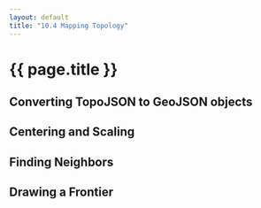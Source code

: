 ```yaml
---
layout: default
title: "10.4 Mapping Topology"
---
```


<!-- Include the map styles and the topojson library -->
<link href='{{site.baseurl}}/chapter10/map.css' rel='stylesheet'>
<script src='{{site.baseurl}}/assets/js/lib/topojson.js'></script>

<h1 class="section-title">{{ page.title }}</h1>

<h2 class="section-subtitle">Converting TopoJSON to GeoJSON objects</h2>

<div id='map01'></div>

<script type="text/javascript">

    var url = '{{site.baseurl}}/chapter10/data/countries.topojson',
        width = 500,
        height = 500;

    // Create a Feature to represent the entire globe
    var globeFeature = {
        type: 'Feature',
        geometry: {
            type: 'Polygon',
            coordinates: [
                [
                    [-179.999,  89.999],
                    [ 179.999,  89.999],
                    [ 179.999, -89.999],
                    [-179.999, -89.999],
                    [-179.999,  89.999]
                ]
            ]
        }
    };

    d3.json(url, function(error, data) {

        if (error) { return error; }

        // Create the SVG container
        var div = d3.select('#map01'),
            svg = div.selectAll('svg').data([data]);

        // Create the SVG container on enter
        svg.enter().append('svg')
            .attr('width', width)
            .attr('height', height);

        // Use the TopoJSON library to construct the feature collection
        var geodata = topojson.feature(data, data.objects.countries);

        // Projection
        // ----------

        // The width will cover the complete circumference
        var scale = width / (2 * Math.PI);

        // Create the projection, setting the coordinates (0, 0) at the
        // center of the figure
        var projection = d3.geo.mercator()
            .scale(scale)
            .translate([width / 2, height / 2]);

        // Create the path generator
        var pathGenerator = d3.geo.path()
            .projection(projection);

        // Globe
        // -----

        // Create a selection for the graticule path and bint the data
        var globe = svg.selectAll('path.globe')
            .data([globeFeature])
            .enter().append('path')
            .attr('class', 'globe')
            .attr('d', pathGenerator);

        // Features
        // --------

        // Create a selection for the countries and bind the feature data
        var features = svg.selectAll('path.feature')
            .data(geodata.features)
            .enter()
            .append('path')
            .attr('class', 'feature')
            .attr('d', pathGenerator);

        // Graticule
        // ---------

        // Create the graticule feature generator
        var graticule = d3.geo.graticule();

        // Create a selection for the graticule path and bint the data
        var grid = svg.selectAll('path.graticule')
            .data([graticule()])
            .enter()
            .append('path')
            .attr('class', 'graticule')
            .attr('d', pathGenerator);
    });
</script>


<h2 class="section-subtitle">Centering and Scaling</h2>

<div id='map02'></div>

<script type="text/javascript">
    d3.json(url, function(error, data) {

        if (error) { return error; }

        // Create the SVG container
        var div = d3.select('#map02'),
            svg = div.selectAll('svg').data([data]);

        // Create the SVG container on enter
        svg.enter().append('svg')
            .attr('width', width)
            .attr('height', height);

        // Use the TopoJSON library to construct the feature collection
        var geodata = topojson.feature(data, data.objects.countries);

        // Filter the countries in South America
        var southAmerica = geodata.features.filter(function(d) {
                return d.properties.continent === 'South America';
            });

        // Create a feature collection for south america
        var southAmericaFeature = {
            type: 'FeatureCollection',
            features: southAmerica
        };

        // Projection
        // ----------

        // Compute the bounds, centroid and angle extent of South America
        // to configure the projection
        var bounds = d3.geo.bounds(southAmericaFeature),
            center = d3.geo.centroid(southAmericaFeature),
            distance = d3.geo.distance(bounds[0], bounds[1]);

        // The width will cover the complete circumference
        var scale = 0.95 * width / distance;

        // Create the projection to match the centroid of the feature
        var projection = d3.geo.mercator()
            .scale(scale)
            .translate([width / 2, 0.4 * height])
            .center(center);

        // Create the path generator
        var pathGenerator = d3.geo.path()
            .projection(projection);

        // Globe
        // -----

        // Create a selection for the graticule path and bint the data
        var globe = svg.selectAll('path.globe')
            .data([globeFeature])
            .enter()
            .append('path')
            .attr('class', 'globe')
            .attr('d', pathGenerator);

        // Features
        // --------

        // Create a selection for the countries and bind the feature data
        var featurePath = svg.selectAll('path.feature')
            .data([southAmericaFeature])
            .enter()
            .append('path')
            .attr('class', 'feature')
            .attr('d', pathGenerator);
    });
</script>


<h2 class="section-subtitle">Finding Neighbors</h2>

<div id='map03'></div>

<div>
    <style>
        .bolivia {
            fill: #666;
        }
    </style>
</div>


<script type="text/javascript">
    d3.json(url, function(error, data) {

        if (error) { return error; }

        // Create the SVG container
        var div = d3.select('#map03'),
            svg = div.selectAll('svg').data([data]);

        // Create the SVG container on enter
        svg.enter().append('svg')
            .attr('width', width)
            .attr('height', height);

        // Use the TopoJSON library to construct the feature collection
        var geodata = topojson.feature(data, data.objects.countries);

        // Filter the countries in South America
        var southAmerica = geodata.features.filter(function(d) {
                return d.properties.continent === 'South America';
            });

        // Create a feature collection for south america
        var southAmericaFeature = {
            type: 'FeatureCollection',
            features: southAmerica
        };

        // Projection
        // ----------

        // Compute the bounds, centroid and angle extent of South America
        // to configure the projection
        var bounds = d3.geo.bounds(southAmericaFeature),
            center = d3.geo.centroid(southAmericaFeature),
            distance = d3.geo.distance(bounds[0], bounds[1]);

        // The width will cover the complete circumference
        var scale = 0.9 * width / distance;

        // Create the projection to match the centroid of the feature
        var projection = d3.geo.mercator()
            .scale(scale)
            .translate([width / 2, 0.35 * height])
            .center(center);

        // Create the path generator
        var pathGenerator = d3.geo.path()
            .projection(projection);

        // Globe
        // -----

        // Create a selection for the graticule path and bint the data
        var globe = svg.selectAll('path.globe')
            .data([globeFeature])
            .enter()
            .append('path')
            .attr('class', 'globe')
            .attr('d', pathGenerator);

        // Features
        // --------

        // Create a selection for the countries and bind the feature data
        var featurePath = svg.selectAll('path.feature')
            .data([southAmericaFeature])
            .enter()
            .append('path')
            .attr('class', 'feature')
            .attr('d', pathGenerator);

        // Neighbors
        // ---------

        // Compute the neighbors of each geometry object.
        var neighbors = topojson.neighbors(data.objects.countries.geometries),
            countryIndex = 0;

        // Find the index of Bolivia in the geometries array
        data.objects.countries.geometries.forEach(function(d, i) {
            if (d.properties.admin === 'Bolivia') { countryIndex = i; }
        });

        // Construct a Geometry Collection with the neighbors plus the country
        var geomCollection  = {
            type: 'GeometryCollection',
            geometries: []
        };

        // Add the neighbor's geometry object to the geometry collection
        neighbors[countryIndex].forEach(function(i) {
            geomCollection.geometries.push(data.objects.countries.geometries[i]);
        });

        // Construct a Feature object for the neighbors
        var neighborFeature = topojson.feature(data, geomCollection);

        // Add paths for the neighbor countries
        var neighborPaths = svg.selectAll('path.neighbor')
            .data([neighborFeature])
            .enter()
            .append('path')
            .attr('class', 'neighbor')
            .attr('d', pathGenerator);


        var boliviaGeom = {
            type: 'GeometryCollection',
            geometries: [data.objects.countries.geometries[countryIndex]]
        };

        var boliviaFeature = topojson.feature(data, boliviaGeom);

        var boliviaPaths = svg.selectAll('path.bolivia')
            .data([boliviaFeature])
            .enter()
            .append('path')
            .attr('class', 'bolivia')
            .attr('d', pathGenerator);
    });
</script>


<h2 class="section-subtitle">Drawing a Frontier</h2>

<div id='map04'></div>

<script type="text/javascript">
    d3.json(url, function(error, data) {

        if (error) { return error; }

        // Create the SVG container
        var div = d3.select('#map04'),
            svg = div.selectAll('svg').data([data]);

        // Create the SVG container on enter
        svg.enter().append('svg')
            .attr('width', width)
            .attr('height', height);

        // Use the TopoJSON library to construct the feature collection
        var geodata = topojson.feature(data, data.objects.countries);

        // Filter the countries in South America
        var southAmerica = geodata.features.filter(function(d) {
                return d.properties.continent === 'South America';
            });

        // Create a feature collection for south america
        var southAmericaFeature = {
            type: 'FeatureCollection',
            features: southAmerica
        };

        // Projection
        // ----------

        // Compute the bounds, centroid and angle extent of South America
        // to configure the projection
        var bounds = d3.geo.bounds(southAmericaFeature),
            center = d3.geo.centroid(southAmericaFeature),
            distance = d3.geo.distance(bounds[0], bounds[1]);

        // The width will cover the complete circumference
        var scale = 0.9 * width / distance;

        // Create the projection to match the centroid of the feature
        var projection = d3.geo.mercator()
            .scale(scale)
            .translate([width / 2, 0.35 * height])
            .center(center);

        // Create the path generator
        var pathGenerator = d3.geo.path()
            .projection(projection);

        // Globe
        // -----

        // Create a selection for the graticule path and bint the data
        var globe = svg.selectAll('path.globe')
            .data([globeFeature])
            .enter()
            .append('path')
            .attr('class', 'globe')
            .attr('d', pathGenerator);

        // Features
        // --------

        // Create a selection for the countries and bind the feature data
        var featurePath = svg.selectAll('path.feature')
            .data([southAmericaFeature])
            .enter()
            .append('path')
            .attr('class', 'feature')
            .attr('d', pathGenerator);

        // Neighbors
        // ---------

        // Compute the neighbors of each geometry object.
        var neighbors = topojson.neighbors(data.objects.countries.geometries),
            countryIndex = 0;

        // Find the index of Bolivia in the geometries array
        data.objects.countries.geometries.forEach(function(d, i) {
            if (d.properties.admin === 'Bolivia') { countryIndex = i; }
        });

        // Construct a Geometry Collection with the neighbors plus the country
        var geomCollection  = {
            type: 'GeometryCollection',
            geometries: neighbors[countryIndex]
        };

        // Add the neighbor's geometry object to the geometry collection
        neighbors[countryIndex].forEach(function(i) {
            geomCollection.geometries.push(data.objects.countries.geometries[i]);
        });

        // Construct a Feature object for the neighbors
        var neighborFeature = topojson.feature(data, geomCollection);

        // Add paths for the neighbor countries
        var neighborPaths = svg.selectAll('path.neighbor')
            .data([neighborFeature])
            .enter()
            .append('path')
            .attr('class', 'neighbor')
            .attr('d', pathGenerator);

        var boliviaGeom = {
            type: 'GeometryCollection',
            geometries: [data.objects.countries.geometries[countryIndex]]
        };

        var boliviaFeature = topojson.feature(data, boliviaGeom);

        var boliviaPaths = svg.selectAll('path.bolivia')
            .data([boliviaFeature])
            .enter()
            .append('path')
            .attr('class', 'bolivia')
            .attr('d', pathGenerator);


        // Frontier
        // --------

        var frontier = topojson.mesh(data, data.objects.countries, function(a, b) {
            return (a.properties.admin === 'Brazil')  && (b.properties.admin === 'Bolivia') ||
                   (a.properties.admin === 'Bolivia') && (b.properties.admin === 'Brazil');
        });

        var frontierPath = svg.selectAll('path.frontier')
            .data([frontier])
            .enter()
            .append('path')
            .attr('class', 'frontier')
            .attr('d', pathGenerator);

    });
</script>

